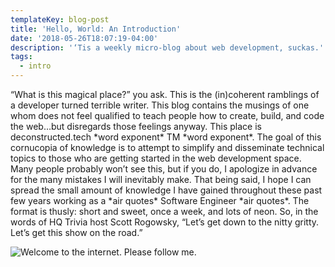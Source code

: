 ```yaml
---
templateKey: blog-post
title: 'Hello, World: An Introduction'
date: '2018-05-26T18:07:19-04:00'
description: '‘Tis a weekly micro-blog about web development, suckas.'
tags:
  - intro
---
```

“What is this magical place?” you ask. This is the (in)coherent ramblings of a developer turned terrible writer. This blog contains the musings of one whom does not feel qualified to teach people how to create, build, and code the web…but disregards those feelings anyway. This place is deconstructed.tech \*word exponent\* TM \*word exponent\*. The goal of this cornucopia of knowledge is to attempt to simplify and disseminate technical topics to those who are getting started in the web development space. Many people probably won’t see this, but if you do, I apologize in advance for the many mistakes I will inevitably make. That being said, I hope I can spread the small amount of knowledge I have gained throughout these past few years working as a \*air quotes\* Software Engineer \*air quotes\*. The format is thusly: short and sweet, once a week, and lots of neon. So, in the words of HQ Trivia host Scott Rogowsky, “Let’s get down to the nitty gritty. Let’s get this show on the road.”

![Welcome to the internet. Please follow me.](/img/welcome-to-internet-1-.jpg)

